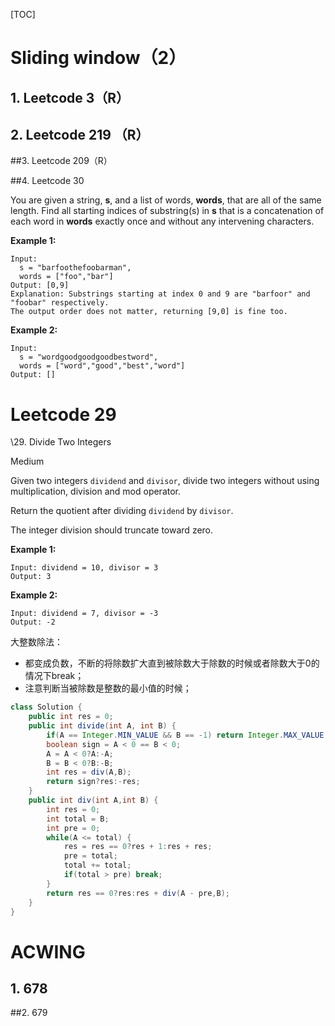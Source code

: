 [TOC]

# Sliding window（2）

## 1. Leetcode 3（R）

## 2. Leetcode 219 （R）

##3. Leetcode 209（R）

##4. Leetcode 30

You are given a string, **s**, and a list of words, **words**, that are all of the same length. Find all starting indices of substring(s) in **s** that is a concatenation of each word in **words** exactly once and without any intervening characters.

**Example 1:**

```
Input:
  s = "barfoothefoobarman",
  words = ["foo","bar"]
Output: [0,9]
Explanation: Substrings starting at index 0 and 9 are "barfoor" and "foobar" respectively.
The output order does not matter, returning [9,0] is fine too.
```

**Example 2:**

```
Input:
  s = "wordgoodgoodgoodbestword",
  words = ["word","good","best","word"]
Output: []
```

# Leetcode 29

\29. Divide Two Integers

Medium

Given two integers `dividend` and `divisor`, divide two integers without using multiplication, division and mod operator.

Return the quotient after dividing `dividend` by `divisor`.

The integer division should truncate toward zero.

**Example 1:**

```
Input: dividend = 10, divisor = 3
Output: 3
```

**Example 2:**

```
Input: dividend = 7, divisor = -3
Output: -2
```

大整数除法：

- 都变成负数，不断的将除数扩大直到被除数大于除数的时候或者除数大于0的情况下break；
- 注意判断当被除数是整数的最小值的时候；

```java
class Solution {
    public int res = 0;
    public int divide(int A, int B) {
        if(A == Integer.MIN_VALUE && B == -1) return Integer.MAX_VALUE;
        boolean sign = A < 0 == B < 0;
        A = A < 0?A:-A;
        B = B < 0?B:-B;
        int res = div(A,B);
        return sign?res:-res;
    }
    public int div(int A,int B) {
        int res = 0;
        int total = B;
        int pre = 0;
        while(A <= total) {
            res = res == 0?res + 1:res + res;
            pre = total;
            total += total;
            if(total > pre) break;
        }
        return res == 0?res:res + div(A - pre,B);
    }
}
```

# ACWING

## 1. 678

##2. 679